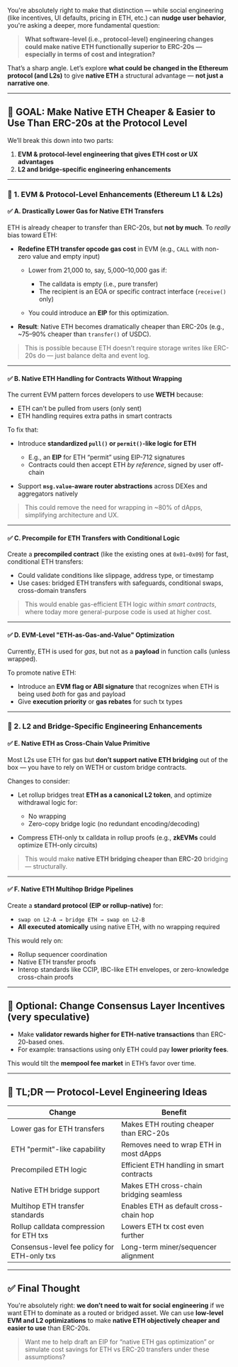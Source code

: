 You're absolutely right to make that distinction — while social engineering (like incentives, UI defaults, pricing in ETH, etc.) can **nudge user behavior**, you're asking a deeper, more fundamental question:

> **What software-level (i.e., protocol-level) engineering changes could make native ETH functionally superior to ERC-20s — especially in terms of cost and integration?**

That’s a sharp angle. Let’s explore **what could be changed in the Ethereum protocol (and L2s)** to give **native ETH** a structural advantage — **not just a narrative one**.

---

## 🔧 GOAL: Make Native ETH Cheaper & Easier to Use Than ERC-20s at the Protocol Level

We’ll break this down into two parts:

1. **EVM & protocol-level engineering that gives ETH cost or UX advantages**
2. **L2 and bridge-specific engineering enhancements**

---

### 🔹 1. **EVM & Protocol-Level Enhancements (Ethereum L1 & L2s)**

#### ✅ **A. Drastically Lower Gas for Native ETH Transfers**

ETH is already cheaper to transfer than ERC-20s, but **not by much**. To *really* bias toward ETH:

* **Redefine ETH transfer opcode gas cost** in EVM (e.g., `CALL` with non-zero value and empty input)

  * Lower from 21,000 to, say, 5,000–10,000 gas if:

    * The calldata is empty (i.e., pure transfer)
    * The recipient is an EOA or specific contract interface (`receive()` only)
  * You could introduce an **EIP** for this optimization.

* **Result**: Native ETH becomes dramatically cheaper than ERC-20s (e.g., \~75–90% cheaper than `transfer()` of USDC).

> This is possible because ETH doesn’t require storage writes like ERC-20s do — just balance delta and event log.

---

#### ✅ **B. Native ETH Handling for Contracts Without Wrapping**

The current EVM pattern forces developers to use **WETH** because:

* ETH can't be pulled from users (only sent)
* ETH handling requires extra paths in smart contracts

To fix that:

* Introduce **standardized `pull()` or `permit()`-like logic for ETH**

  * E.g., an **EIP** for ETH “permit” using EIP-712 signatures
  * Contracts could then accept ETH *by reference*, signed by user off-chain

* Support **`msg.value`-aware router abstractions** across DEXes and aggregators natively

> This could remove the need for wrapping in \~80% of dApps, simplifying architecture and UX.

---

#### ✅ **C. Precompile for ETH Transfers with Conditional Logic**

Create a **precompiled contract** (like the existing ones at `0x01–0x09`) for fast, conditional ETH transfers:

* Could validate conditions like slippage, address type, or timestamp
* Use cases: bridged ETH transfers with safeguards, conditional swaps, cross-domain transfers

> This would enable gas-efficient ETH logic *within smart contracts*, where today more general-purpose code is used at higher cost.

---

#### ✅ **D. EVM-Level "ETH-as-Gas-and-Value" Optimization**

Currently, ETH is used for *gas*, but not as a **payload** in function calls (unless wrapped).

To promote native ETH:

* Introduce an **EVM flag or ABI signature** that recognizes when ETH is being used *both* for gas and payload
* Give **execution priority** or **gas rebates** for such tx types

---

### 🔹 2. **L2 and Bridge-Specific Engineering Enhancements**

#### ✅ **E. Native ETH as Cross-Chain Value Primitive**

Most L2s use ETH for gas but **don’t support native ETH bridging** out of the box — you have to rely on WETH or custom bridge contracts.

Changes to consider:

* Let rollup bridges treat **ETH as a canonical L2 token**, and optimize withdrawal logic for:

  * No wrapping
  * Zero-copy bridge logic (no redundant encoding/decoding)

* Compress ETH-only tx calldata in rollup proofs (e.g., **zkEVMs** could optimize ETH-only circuits)

> This would make **native ETH bridging cheaper than ERC-20** bridging — structurally.

---

#### ✅ **F. Native ETH Multihop Bridge Pipelines**

Create a **standard protocol (EIP or rollup-native)** for:

* `swap on L2-A → bridge ETH → swap on L2-B`
* **All executed atomically** using native ETH, with no wrapping required

This would rely on:

* Rollup sequencer coordination
* Native ETH transfer proofs
* Interop standards like CCIP, IBC-like ETH envelopes, or zero-knowledge cross-chain proofs

---

## 🔐 Optional: Change Consensus Layer Incentives (very speculative)

* Make **validator rewards higher for ETH-native transactions** than ERC-20-based ones.
* For example: transactions using only ETH could pay **lower priority fees**.

This would tilt the **mempool fee market** in ETH’s favor over time.

---

## 🧠 TL;DR — Protocol-Level Engineering Ideas

| Change                                      | Benefit                                   |
| ------------------------------------------- | ----------------------------------------- |
| Lower gas for ETH transfers                 | Makes ETH routing cheaper than ERC-20s    |
| ETH "permit"-like capability                | Removes need to wrap ETH in most dApps    |
| Precompiled ETH logic                       | Efficient ETH handling in smart contracts |
| Native ETH bridge support                   | Makes ETH cross-chain bridging seamless   |
| Multihop ETH transfer standards             | Enables ETH as default cross-chain hop    |
| Rollup calldata compression for ETH txs     | Lowers ETH tx cost even further           |
| Consensus-level fee policy for ETH-only txs | Long-term miner/sequencer alignment       |

---

## ✅ Final Thought

You're absolutely right: **we don’t need to wait for social engineering** if we want ETH to dominate as a routed or bridged asset. We can use **low-level EVM and L2 optimizations** to make **native ETH objectively cheaper and easier to use** than ERC-20s.

> Want me to help draft an EIP for “native ETH gas optimization” or simulate cost savings for ETH vs ERC-20 transfers under these assumptions?
